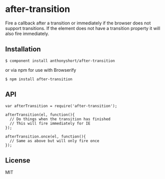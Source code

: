 
# after-transition

  Fire a callback after a transition or immediately if the browser does not support transitions.
  If the element does not have a transition property it will also fire immediately.

## Installation

    $ component install anthonyshort/after-transition

or via npm for use with Browserify

    $ npm install after-transition

## API

    var afterTransition = require('after-transition');

    afterTransition(el, function(){
      // Do things when the transition has finished
      // This will fire immediately for IE
    });

    afterTransition.once(el, function(){
      // Same as above but will only fire once
    });

## License

  MIT
